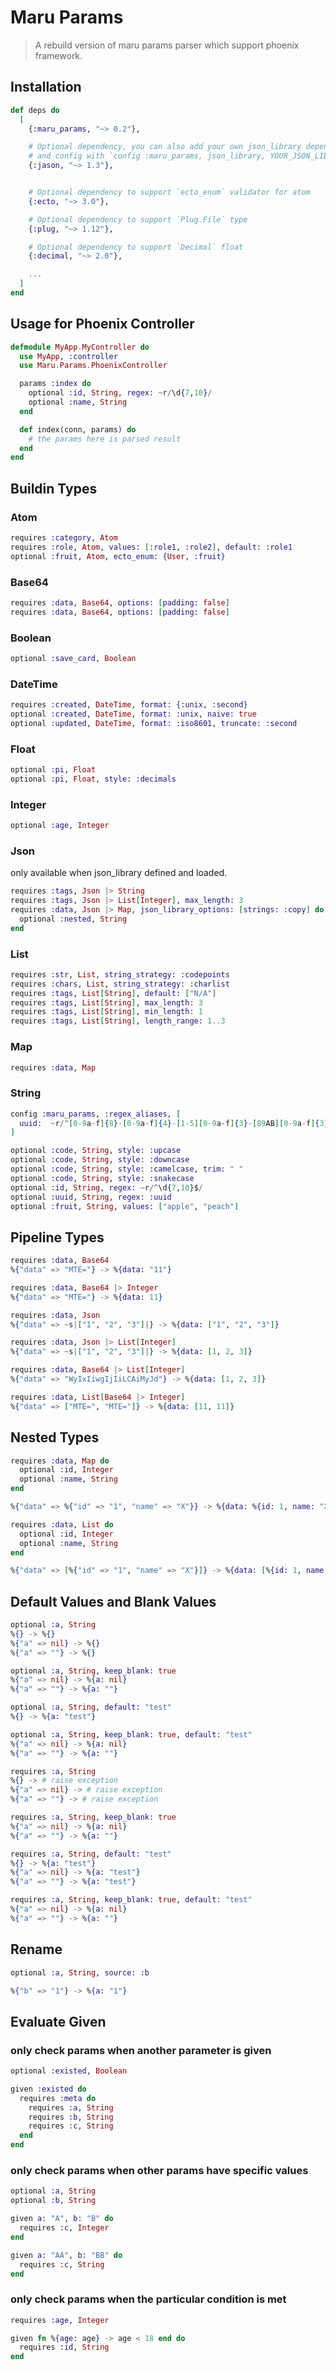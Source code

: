 # Maru Params
> A rebuild version of maru params parser which support phoenix framework.

## Installation

```elixir
def deps do
  [
    {:maru_params, "~> 0.2"},

    # Optional dependency, you can also add your own json_library dependency
    # and config with `config :maru_params, json_library, YOUR_JSON_LIBRARY`.
    {:jason, "~> 1.3"},


    # Optional dependency to support `ecto_enum` validator for atom
    {:ecto, "~> 3.0"},

    # Optional dependency to support `Plug.File` type
    {:plug, "~> 1.12"},

    # Optional dependency to support `Decimal` float
    {:decimal, "~> 2.0"},

    ...
  ]
end
```

## Usage for Phoenix Controller

```Elixir
defmodule MyApp.MyController do
  use MyApp, :controller
  use Maru.Params.PhoenixController

  params :index do
    optional :id, String, regex: ~r/\d{7,10}/
    optional :name, String
  end

  def index(conn, params) do
    # the params here is parsed result
  end
end
```

## Buildin Types

### Atom

```elixir
requires :category, Atom
requires :role, Atom, values: [:role1, :role2], default: :role1
optional :fruit, Atom, ecto_enum: {User, :fruit}
```

### Base64

```elixir
requires :data, Base64, options: [padding: false]
requires :data, Base64, options: [padding: false]
```

### Boolean

```elixir
optional :save_card, Boolean
```

### DateTime

```elixir
requires :created, DateTime, format: {:unix, :second}
optional :created, DateTime, format: :unix, naive: true
optional :updated, DateTime, format: :iso8601, truncate: :second
```

### Float

```elixir
optional :pi, Float
optional :pi, Float, style: :decimals
```

### Integer

```elixir
optional :age, Integer
```

### Json
only available when json_library defined and loaded.

```elixir
requires :tags, Json |> String
requires :tags, Json |> List[Integer], max_length: 3
requires :data, Json |> Map, json_library_options: [strings: :copy] do
  optional :nested, String
end
```

### List

```elixir
requires :str, List, string_strategy: :codepoints
requires :chars, List, string_strategy: :charlist
requires :tags, List[String], default: ["N/A"]
requires :tags, List[String], max_length: 3
requires :tags, List[String], min_length: 1
requires :tags, List[String], length_range: 1..3
```

### Map

```elixir
requires :data, Map
```

### String

```elixir
config :maru_params, :regex_aliases, [
  uuid:  ~r/^[0-9a-f]{8}-[0-9a-f]{4}-[1-5][0-9a-f]{3}-[89AB][0-9a-f]{3}-[0-9a-f]{12}$/
]

optional :code, String, style: :upcase
optional :code, String, style: :downcase
optional :code, String, style: :camelcase, trim: " "
optional :code, String, style: :snakecase
optional :id, String, regex: ~r/^\d{7,10}$/
optional :uuid, String, regex: :uuid
optional :fruit, String, values: ["apple", "peach"]
```

## Pipeline Types

```elixir
requires :data, Base64
%{"data" => "MTE="} -> %{data: "11"}

requires :data, Base64 |> Integer
%{"data" => "MTE="} -> %{data: 11}

requires :data, Json
%{"data" => ~s|["1", "2", "3"]|} -> %{data: ["1", "2", "3"]}

requires :data, Json |> List[Integer]
%{"data" => ~s|["1", "2", "3"]|} -> %{data: [1, 2, 3]}

requires :data, Base64 |> List[Integer]
%{"data" => "WyIxIiwgIjIiLCAiMyJd"} -> %{data: [1, 2, 3]}

requires :data, List[Base64 |> Integer]
%{"data" => ["MTE=", "MTE="]} -> %{data: [11, 11]}
```

## Nested Types

```elixir
requires :data, Map do
  optional :id, Integer
  optional :name, String
end

%{"data" => %{"id" => "1", "name" => "X"}} -> %{data: %{id: 1, name: "X"}}

requires :data, List do
  optional :id, Integer
  optional :name, String
end

%{"data" => [%{"id" => "1", "name" => "X"}]} -> %{data: [%{id: 1, name: "X"}]}
```

## Default Values and Blank Values

```elixir
optional :a, String
%{} -> %{}
%{"a" => nil} -> %{}
%{"a" => ""} -> %{}

optional :a, String, keep_blank: true
%{"a" => nil} -> %{a: nil}
%{"a" => ""} -> %{a: ""}

optional :a, String, default: "test"
%{} -> %{a: "test"}

optional :a, String, keep_blank: true, default: "test"
%{"a" => nil} -> %{a: nil}
%{"a" => ""} -> %{a: ""}

requires :a, String
%{} -> # raise exception
%{"a" => nil} -> # raise exception
%{"a" => ""} -> # raise exception

requires :a, String, keep_blank: true
%{"a" => nil} -> %{a: nil}
%{"a" => ""} -> %{a: ""}

requires :a, String, default: "test"
%{} -> %{a: "test"}
%{"a" => nil} -> %{a: "test"}
%{"a" => ""} -> %{a: "test"}

requires :a, String, keep_blank: true, default: "test"
%{"a" => nil} -> %{a: nil}
%{"a" => ""} -> %{a: ""}
```

## Rename

```elixir
optional :a, String, source: :b

%{"b" => "1"} -> %{a: "1"}
```

## Evaluate Given

### only check params when another parameter is given

```elixir
optional :existed, Boolean

given :existed do
  requires :meta do
    requires :a, String
    requires :b, String
    requires :c, String
  end
end
```

### only check params when other params have specific values

```elixir
optional :a, String
optional :b, String

given a: "A", b: "B" do
  requires :c, Integer
end

given a: "AA", b: "BB" do
  requires :c, String
end
```

### only check params when the particular condition is met

```elixir
requires :age, Integer

given fn %{age: age} -> age < 18 end do
  requires :id, String
end
```
